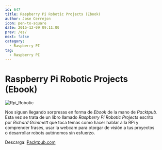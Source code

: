```yaml
---
id: 647
title: Raspberry Pi Robotic Projects (Ebook)
author: Jose Cerrejon
icon: pen-to-square
date: 2015-12-09 09:11:00
prev: /es/
next: false
category:
  - Raspberry PI
tag:
  - Raspberry PI
---
```


# Raspberry Pi Robotic Projects (Ebook)

![Rpi_Robotic](/images/2015/12/rpi_robotic.png)

Nos siguen llegando sorpresas en forma de *Ebook* de la mano de *Packtpub*. Esta vez se trata de un libro llamado *Raspberry Pi Robotic Projects* escrito por *Richard Grimmett* que toca temas como hacer hablar a la RPi y comprender frases, usar la webcam para otorgar de visión a tus proyectos o desarrollar robots autónomos sin esfuerzo.

Descarga: [Packtpub.com](https://www.packtpub.com/packt/offers/free-learning)

